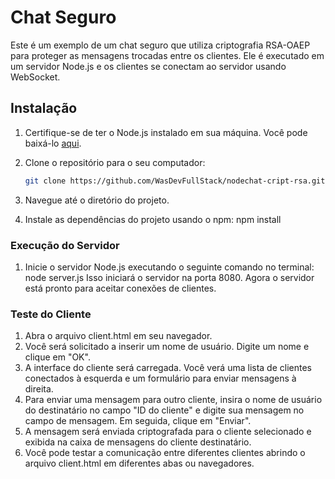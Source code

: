 # Chat Seguro

Este é um exemplo de um chat seguro que utiliza criptografia RSA-OAEP para proteger as mensagens trocadas entre os clientes. Ele é executado em um servidor Node.js e os clientes se conectam ao servidor usando WebSocket.

## Instalação

1. Certifique-se de ter o Node.js instalado em sua máquina. Você pode baixá-lo [aqui](https://nodejs.org/).

2. Clone o repositório para o seu computador:
   ```bash
   git clone https://github.com/WasDevFullStack/nodechat-cript-rsa.git

3. Navegue até o diretório do projeto.
  
5. Instale as dependências do projeto usando o npm:
   npm install
### Execução do Servidor

1. Inicie o servidor Node.js executando o seguinte comando no terminal:
   node server.js
Isso iniciará o servidor na porta 8080.
Agora o servidor está pronto para aceitar conexões de clientes.

### Teste do Cliente

1. Abra o arquivo client.html em seu navegador.
2. Você será solicitado a inserir um nome de usuário. Digite um nome e clique em "OK".
3. A interface do cliente será carregada. Você verá uma lista de clientes conectados à esquerda e um formulário para enviar mensagens à direita.
4. Para enviar uma mensagem para outro cliente, insira o nome de usuário do destinatário no campo "ID do cliente" e digite sua mensagem no campo de mensagem. Em seguida, clique em "Enviar".
5. A mensagem será enviada criptografada para o cliente selecionado e exibida na caixa de mensagens do cliente destinatário.
6. Você pode testar a comunicação entre diferentes clientes abrindo o arquivo client.html em diferentes abas ou navegadores.
